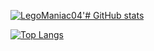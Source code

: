 [![LegoManiac04'# GitHub stats](https://github-readme-stats.vercel.app/api?username=LegoManiac04&count_private=true&show_icons=true&include_all_commits=true&border_radius=20px&hide_border=true&bg_color=FFBF00&text_color=ffffff&icon_color=34495e&title_color=34495e)](https://github.com/anuraghazra/github-readme-stats)

[![Top Langs](https://github-readme-stats.vercel.app/api/top-langs/?username=LegoManiac04&layout=compact&border_radius=20px&hide_border=true&bg_color=FFBF00&text_color=ffffff&icon_color=34495e&title_color=34495e)](https://github.com/anuraghazra/github-readme-stats)
